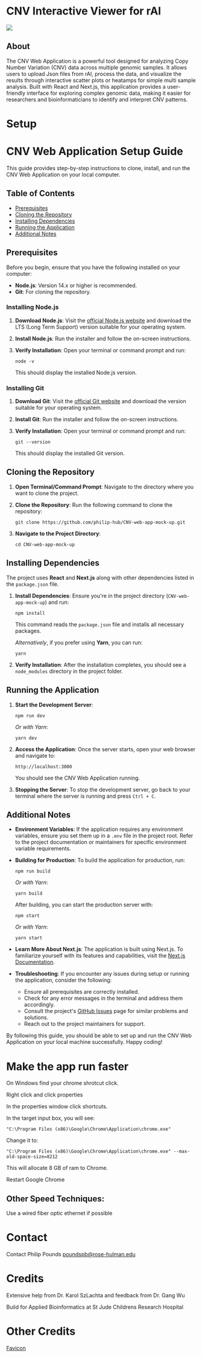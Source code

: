 # CNV Interactive Viewer for rAI

<img src="https://media2.giphy.com/media/v1.Y2lkPTc5MGI3NjExZGZ3cWh5Z2Vrd2dpYmxrMTB6dmFwNTNiMzVzaG85bTM4cTdpNmRoYyZlcD12MV9pbnRlcm5hbF9naWZfYnlfaWQmY3Q9Zw/3o85xGrC7nPVbA2y3K/giphy.webp">

## About

The CNV Web Application is a powerful tool designed for analyzing Copy Number Variation (CNV) data across multiple genomic samples. It allows users to upload Json files from rAI, process the data, and visualize the results through interactive scatter plots or heatamps for simple multi sample analysis. Built with React and Next.js, this application provides a user-friendly interface for exploring complex genomic data, making it easier for researchers and bioinformaticians to identify and interpret CNV patterns.


# Setup

CNV Web Application Setup Guide
===============================

This guide provides step-by-step instructions to clone, install, and run the CNV Web Application on your local computer.

Table of Contents
-----------------

*   [Prerequisites](#prerequisites)
*   [Cloning the Repository](#cloning-the-repository)
*   [Installing Dependencies](#installing-dependencies)
*   [Running the Application](#running-the-application)
*   [Additional Notes](#additional-notes)

Prerequisites
-------------

Before you begin, ensure that you have the following installed on your computer:

*   **Node.js**: Version 14.x or higher is recommended.
*   **Git**: For cloning the repository.

### Installing Node.js

1.  **Download Node.js**: Visit the [official Node.js website](https://nodejs.org/) and download the LTS (Long Term Support) version suitable for your operating system.
2.  **Install Node.js**: Run the installer and follow the on-screen instructions.
3.  **Verify Installation**: Open your terminal or command prompt and run:
    
        node -v
    
    This should display the installed Node.js version.

### Installing Git

1.  **Download Git**: Visit the [official Git website](https://git-scm.com/downloads) and download the version suitable for your operating system.
2.  **Install Git**: Run the installer and follow the on-screen instructions.
3.  **Verify Installation**: Open your terminal or command prompt and run:
    
        git --version
    
    This should display the installed Git version.

Cloning the Repository
----------------------

1.  **Open Terminal/Command Prompt**: Navigate to the directory where you want to clone the project.
2.  **Clone the Repository**: Run the following command to clone the repository:
    
        git clone https://github.com/philip-hub/CNV-web-app-mock-up.git
    
3.  **Navigate to the Project Directory**:
    
        cd CNV-web-app-mock-up
    

Installing Dependencies
-----------------------

The project uses **React** and **Next.js** along with other dependencies listed in the `package.json` file.

1.  **Install Dependencies**: Ensure you're in the project directory (`CNV-web-app-mock-up`) and run:
    
        npm install
    
    This command reads the `package.json` file and installs all necessary packages.
    
    _Alternatively_, if you prefer using **Yarn**, you can run:
    
        yarn
    
2.  **Verify Installation**: After the installation completes, you should see a `node_modules` directory in the project folder.

Running the Application
-----------------------

1.  **Start the Development Server**:
    
        npm run dev
    
    _Or with Yarn_:
    
        yarn dev
    
2.  **Access the Application**: Once the server starts, open your web browser and navigate to:
    
        http://localhost:3000
    
    You should see the CNV Web Application running.
3.  **Stopping the Server**: To stop the development server, go back to your terminal where the server is running and press `Ctrl + C`.

Additional Notes
----------------

*   **Environment Variables**: If the application requires any environment variables, ensure you set them up in a `.env` file in the project root. Refer to the project documentation or maintainers for specific environment variable requirements.
*   **Building for Production**: To build the application for production, run:
    
        npm run build
    
    _Or with Yarn_:
    
        yarn build
    
    After building, you can start the production server with:
    
        npm start
    
    _Or with Yarn_:
    
        yarn start
    
*   **Learn More About Next.js**: The application is built using Next.js. To familiarize yourself with its features and capabilities, visit the [Next.js Documentation](https://nextjs.org/docs).
*   **Troubleshooting**: If you encounter any issues during setup or running the application, consider the following:
    *   Ensure all prerequisites are correctly installed.
    *   Check for any error messages in the terminal and address them accordingly.
    *   Consult the project's [GitHub Issues](https://github.com/philip-hub/CNV-web-app-mock-up/issues) page for similar problems and solutions.
    *   Reach out to the project maintainers for support.

By following this guide, you should be able to set up and run the CNV Web Application on your local machine successfully. Happy coding!

# Make the app run faster

On Windows find your chrome shrotcut click.

Right click and click properties

In the properties window click shortcuts.

In the target input box, you will see:

`"C:\Program Files (x86)\Google\Chrome\Application\chrome.exe" `

Change it to:

`"C:\Program Files (x86)\Google\Chrome\Application\chrome.exe" --max-old-space-size=8212`

This will allocate 8 GB of ram to Chrome.

Restart Google Chrome

## Other Speed Techniques:

Use a wired fiber optic ethernet if possible

# Contact
Contact Philip Pounds poundspb@rose-hulman.edu

# Credits

Extensive help from Dr. Karol SzLachta and feedback from Dr. Gang Wu

Build for Applied Bioinformatics at St Jude Childrens Research Hospital

# Other Credits
<a href="https://icon-icons.com/icon/DNA/132453" target="_blank">Favicon</a>

